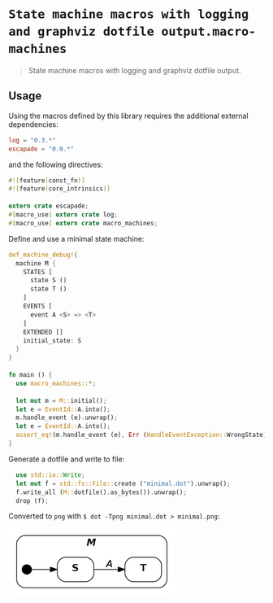 # `State machine macros with logging and graphviz dotfile output.macro-machines`

> State machine macros with logging and graphviz dotfile output.

## Usage

Using the macros defined by this library requires the additional external
dependencies:

```toml
log = "0.3.*"
escapade = "0.0.*"
```

and the following directives:

```rust
#![feature(const_fn)]
#![feature(core_intrinsics)]

extern crate escapade;
#[macro_use] extern crate log;
#[macro_use] extern crate macro_machines;
```

Define and use a minimal state machine:

```rust
def_machine_debug!{
  machine M {
    STATES [
      state S ()
      state T ()
    ]
    EVENTS [
      event A <S> => <T>
    ]
    EXTENDED []
    initial_state: S
  }
}

fn main () {
  use macro_machines::*;

  let mut m = M::initial();
  let e = EventId::A.into();
  m.handle_event (e).unwrap();
  let e = EventId::A.into();
  assert_eq!(m.handle_event (e), Err (HandleEventException::WrongState));
}
```

Generate a dotfile and write to file:

```rust
  use std::io::Write;
  let mut f = std::fs::File::create ("minimal.dot").unwrap();
  f.write_all (M::dotfile().as_bytes()).unwrap();
  drop (f);
```

Converted to `png` with `$ dot -Tpng minimal.dot > minimal.png`:

![](minimal.png)
